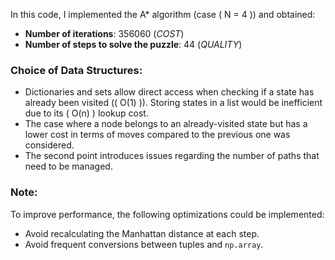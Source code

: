In this code, I implemented the A* algorithm (case \( N = 4 \)) and obtained:
- **Number of iterations**: 356060 (*COST*)  
- **Number of steps to solve the puzzle**: 44 (*QUALITY*)  

### Choice of Data Structures:
- Dictionaries and sets allow direct access when checking if a state has already been visited (\( O(1) \)). Storing states in a list would be inefficient due to its \( O(n) \) lookup cost.  
- The case where a node belongs to an already-visited state but has a lower cost in terms of moves compared to the previous one was considered.  
- The second point introduces issues regarding the number of paths that need to be managed.  

### Note:
To improve performance, the following optimizations could be implemented:  
- Avoid recalculating the Manhattan distance at each step.  
- Avoid frequent conversions between tuples and `np.array`.  
